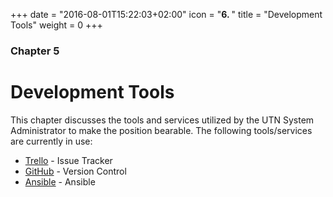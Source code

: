 +++
date = "2016-08-01T15:22:03+02:00"
icon = "<b>6. </b>"
title = "Development Tools"
weight = 0
+++

### Chapter 5

# Development Tools

This chapter discusses the tools and services utilized by the UTN System
Administrator to make the position bearable. The following tools/services are
currently in use:

- [Trello](/development_tools/trello) - Issue Tracker
- [GitHub](/development_tools/github) - Version Control
- [Ansible](/development_tools/ansible) - Ansible
